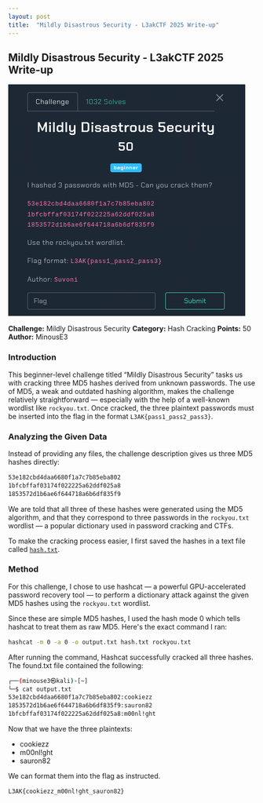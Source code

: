 ```yaml
---
layout: post
title:  "Mildly Disastrous 5ecurity - L3akCTF 2025 Write-up"
---
```

## Mildly Disastrous 5ecurity - L3akCTF 2025 Write-up

![Banner](assets/img/banner.png)

**Challenge:** Mildly Disastrous 5ecurity
**Category:** Hash Cracking
**Points:** 50
**Author:** MinousE3

### Introduction
This beginner-level challenge titled “Mildly Disastrous 5ecurity” tasks us with cracking three MD5 hashes derived from unknown passwords. The use of MD5, a weak and outdated hashing algorithm, makes the challenge relatively straightforward — especially with the help of a well-known wordlist like `rockyou.txt`. Once cracked, the three plaintext passwords must be inserted into the flag in the format `L3AK{pass1_pass2_pass3}`.

### Analyzing the Given Data
Instead of providing any files, the challenge description gives us three MD5 hashes directly:

```bash
53e182cbd4daa6680f1a7c7b85eba802
1bfcbffaf03174f022225a62ddf025a8
1853572d1b6ae6f644718a6b6df835f9
```
We are told that all three of these hashes were generated using the MD5 algorithm, and that they correspond to three passwords in the `rockyou.txt` wordlist — a popular dictionary used in password cracking and CTFs.

To make the cracking process easier, I first saved the hashes in a text file called [`hash.txt`](assets/files/hash.txt).

### Method
For this challenge, I chose to use hashcat — a powerful GPU-accelerated password recovery tool — to perform a dictionary attack against the given MD5 hashes using the `rockyou.txt` wordlist.

Since these are simple MD5 hashes, I used the hash mode 0 which tells hashcat to treat them as raw MD5. Here's the exact command I ran:
```bash
hashcat -m 0 -a 0 -o output.txt hash.txt rockyou.txt
```
After running the command, Hashcat successfully cracked all three hashes. The found.txt file contained the following:
```bash
┌──(minouse3㉿kali)-[~]
└─$ cat output.txt
53e182cbd4daa6680f1a7c7b85eba802:cookiezz
1853572d1b6ae6f644718a6b6df835f9:sauron82
1bfcbffaf03174f022225a62ddf025a8:m00nl!ght
```
Now that we have the three plaintexts:
* cookiezz
* m00nl!ght
* sauron82

We can format them into the flag as instructed.

```bash
L3AK{cookiezz_m00nl!ght_sauron82}
```
